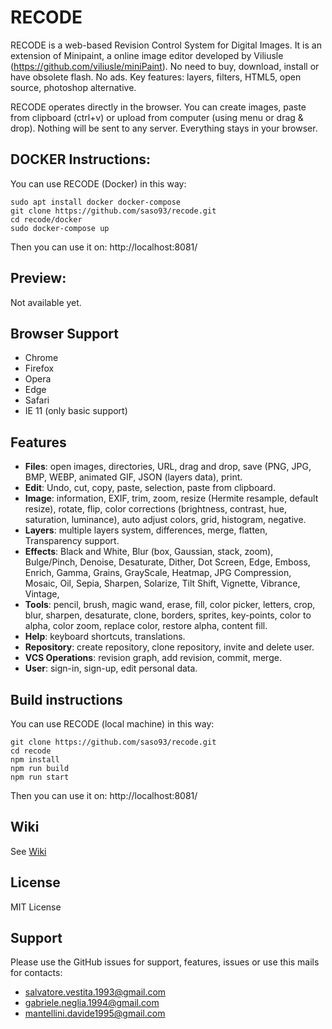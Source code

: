 # RECODE

RECODE is a web-based Revision Control System for Digital Images. It is an extension of Minipaint, a online image editor developed by Viliusle (https://github.com/viliusle/miniPaint).
No need to buy, download, install or have obsolete flash. No ads.
Key features: layers, filters, HTML5, open source, photoshop alternative.

RECODE operates directly in the browser. You can create images, paste from clipboard (ctrl+v) 
or upload from computer (using menu or drag & drop). Nothing will be sent to any server. Everything stays in your browser. 

## DOCKER Instructions:
You can use RECODE (Docker) in this way:
```
sudo apt install docker docker-compose
git clone https://github.com/saso93/recode.git
cd recode/docker
sudo docker-compose up
```
Then you can use it on: http://localhost:8081/

## Preview:
Not available yet.

## Browser Support
- Chrome
- Firefox
- Opera
- Edge
- Safari
- IE 11 (only basic support)

## Features

- **Files**: open images, directories, URL, drag and drop, save (PNG, JPG, BMP, WEBP, animated GIF, JSON (layers data), print.
- **Edit**: Undo, cut, copy, paste, selection, paste from clipboard.
- **Image**: information, EXIF, trim, zoom, resize (Hermite resample, default resize), rotate, flip, color corrections (brightness, contrast, hue, saturation, luminance), auto adjust colors, grid, histogram, negative.
- **Layers**: multiple layers system, differences, merge, flatten, Transparency support.
- **Effects**: Black and White, Blur (box, Gaussian, stack, zoom), Bulge/Pinch, Denoise, Desaturate, Dither, Dot Screen, Edge, Emboss, Enrich, Gamma, Grains, GrayScale, Heatmap, JPG Compression, Mosaic, Oil, Sepia, Sharpen, Solarize, Tilt Shift, Vignette, Vibrance, Vintage,
- **Tools**: pencil, brush, magic wand, erase, fill, color picker, letters, crop, blur, sharpen, desaturate, clone, borders, sprites, key-points, color to alpha, color zoom, replace color, restore alpha, content fill.
- **Help**: keyboard shortcuts, translations.
- **Repository**: create repository, clone repository, invite and delete user.
- **VCS Operations**: revision graph, add revision, commit, merge.
- **User**: sign-in, sign-up, edit personal data.


## Build instructions
You can use RECODE (local machine) in this way:
```
git clone https://github.com/saso93/recode.git
cd recode
npm install
npm run build
npm run start
```
Then you can use it on: http://localhost:8081/

## Wiki
See [Wiki](https://github.com/saso93/recode/wiki)

## License
MIT License

## Support
Please use the GitHub issues for support, features, issues or use this mails for contacts:
- salvatore.vestita.1993@gmail.com
- gabriele.neglia.1994@gmail.com
- mantellini.davide1995@gmail.com